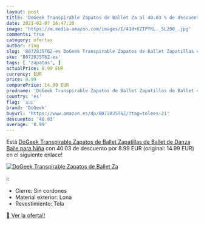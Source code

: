 ```yaml
---
layout: post
title: 'DoGeek Transpirable Zapatos de Ballet Za al 40.03 % de descuento'
date: 2021-02-07 16:47:20
image: 'https://m.media-amazon.com/images/I/41d+KZTPYKL._SL200_.jpg'
comments: true
category: ofertas
author: ring
slug: 'B0728J5T6Z-es DoGeek Transpirable Zapatos de Ballet Zapatillas de Ballet...'
sku: 'B0728J5T6Z-es'
tags: [ 'zapatos', ]
actualPrice: 8.99 EUR
currency: EUR
price: 8.99
comparePrice: 14.99 EUR
prodname: 'DoGeek Transpirable Zapatos de Ballet Zapatillas de Ballet de Danza Baile para Niña'
country: 'es'
flag: '🇪🇸'
brand: 'DoGeek'
buyurl: 'https://www.amazon.es/dp/B0728J5T6Z/?tag=tolees-21'
descuento: '40.03'
average: '8.99'
---
```


Está [DoGeek Transpirable Zapatos de Ballet Zapatillas de Ballet de Danza Baile para Niña](https://www.amazon.es/dp/B0728J5T6Z/?tag=tolees-21) con 40.03 de descuento por 8.99 EUR (original: 14.99 EUR) en el siguiente enlace!

[![DoGeek Transpirable Zapatos de Ballet Za](https://m.media-amazon.com/images/I/41d+KZTPYKL._SL200_.jpg)](https://www.amazon.es/dp/B0728J5T6Z/?tag=tolees-21)

ℹ️:

- Cierre: Sin cordones
- Material exterior: Lona
- Revestimiento: Tela

[🛒 Ver la oferta!!](https://www.amazon.es/dp/B0728J5T6Z/?tag=tolees-21)
